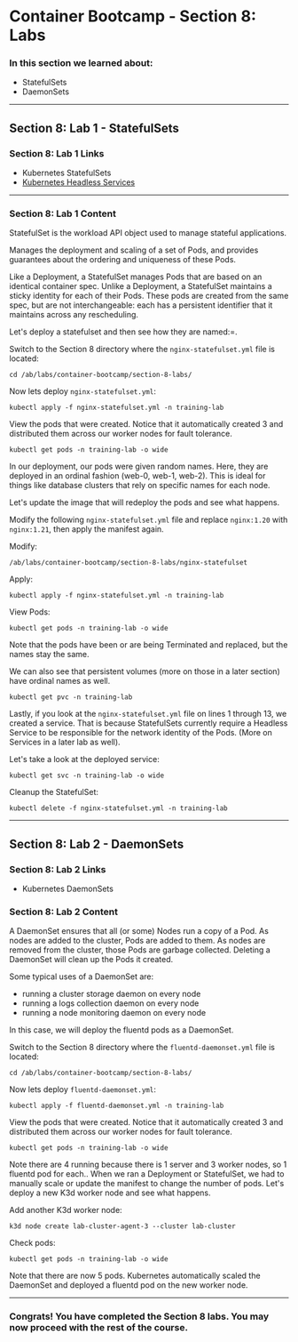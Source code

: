 # Container Bootcamp - Section 8: Labs

### In this section we learned about:

* StatefulSets
* DaemonSets

____

## Section 8: Lab 1 - StatefulSets

### Section 8: Lab 1 Links

* Kubernetes StatefulSets
* [Kubernetes Headless Services](https://kubernetes.io/docs/concepts/services-networking/service/#headless-services)

____

### Section 8: Lab 1 Content

StatefulSet is the workload API object used to manage stateful applications.

Manages the deployment and scaling of a set of Pods, and provides guarantees about the ordering and uniqueness of these Pods.

Like a Deployment, a StatefulSet manages Pods that are based on an identical container spec. Unlike a Deployment, a StatefulSet maintains a sticky identity for each of their Pods. These pods are created from the same spec, but are not interchangeable: each has a persistent identifier that it maintains across any rescheduling.

Let's deploy a statefulset and then see how they are named:=.

Switch to the Section 8 directory where the `nginx-statefulset.yml` file is located:

`cd /ab/labs/container-bootcamp/section-8-labs/`

Now lets deploy `nginx-statefulset.yml`:

`kubectl apply -f nginx-statefulset.yml -n training-lab`

View the pods that were created. Notice that it automatically created 3 and distributed them across our worker nodes for fault tolerance.

`kubectl get pods -n training-lab -o wide`

In our deployment, our pods were given random names. Here, they are deployed in an ordinal fashion (web-0, web-1, web-2). This is ideal for things like database clusters that rely on specific names for each node.

Let's update the image that will redeploy the pods and see what happens.

Modify the following `nginx-statefulset.yml` file and replace `nginx:1.20` with `nginx:1.21`, then apply the manifest again.

Modify:

`/ab/labs/container-bootcamp/section-8-labs/nginx-statefulset`

Apply:

`kubectl apply -f nginx-statefulset.yml -n training-lab`

View Pods: 

`kubectl get pods -n training-lab -o wide`

Note that the pods have been or are being Terminated and replaced, but the names stay the same.

We can also see that persistent volumes (more on those in a later section) have ordinal names as well.

`kubectl get pvc -n training-lab`

Lastly, if you look at the `nginx-statefulset.yml` file on lines 1 through 13, we created a service. That is because StatefulSets currently require a Headless Service to be responsible for the network identity of the Pods. (More on Services in a later lab as well).

Let's take a look at the deployed service:

`kubectl get svc -n training-lab -o wide`

Cleanup the StatefulSet:

`kubectl delete -f nginx-statefulset.yml -n training-lab`

____

## Section 8: Lab 2 - DaemonSets

### Section 8: Lab 2 Links

* Kubernetes DaemonSets

### Section 8: Lab 2 Content

A DaemonSet ensures that all (or some) Nodes run a copy of a Pod. As nodes are added to the cluster, Pods are added to them. As nodes are removed from the cluster, those Pods are garbage collected. Deleting a DaemonSet will clean up the Pods it created.

Some typical uses of a DaemonSet are:

* running a cluster storage daemon on every node
* running a logs collection daemon on every node
* running a node monitoring daemon on every node

In this case, we will deploy the fluentd pods as a DaemonSet.

Switch to the Section 8 directory where the `fluentd-daemonset.yml` file is located:

`cd /ab/labs/container-bootcamp/section-8-labs/`

Now lets deploy `fluentd-daemonset.yml`:

`kubectl apply -f fluentd-daemonset.yml -n training-lab`

View the pods that were created. Notice that it automatically created 3 and distributed them across our worker nodes for fault tolerance.

`kubectl get pods -n training-lab -o wide`

Note there are 4 running because there is 1 server and 3 worker nodes, so 1 fluentd pod for each.. When we ran a Deployment or StatefulSet, we had to manually scale or update the manifest to change the number of pods. Let's deploy a new K3d worker node and see what happens.

Add another K3d worker node:

`k3d node create lab-cluster-agent-3 --cluster lab-cluster`

Check pods:

`kubectl get pods -n training-lab -o wide`

Note that there are now 5 pods. Kubernetes automatically scaled the DaemonSet and deployed a fluentd pod on the new worker node.
____

### Congrats! You have completed the Section 8 labs. You may now proceed with the rest of the course.
